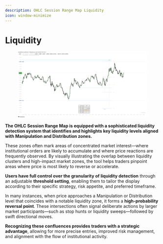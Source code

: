 ```yaml
---
description: OHLC Session Range Map Liquidity
icon: window-minimize
---
```


# Liquidity

<figure><img src="../../.gitbook/assets/docs-session-rangemap-003.png" alt=""><figcaption></figcaption></figure>

**The OHLC Session Range Map is equipped with a sophisticated liquidity detection system that identifies and highlights key liquidity levels aligned with Manipulation and Distribution zones.**

These zones often mark areas of concentrated market interest—where institutional orders are likely to accumulate and where price reactions are frequently observed. By visually illustrating the overlap between liquidity clusters and high-impact market zones, the tool helps traders pinpoint areas where price is most likely to reverse or accelerate.

**Users have full control over the granularity of liquidity detection** through an adjustable **threshold setting**, enabling them to tailor the display according to their specific strategy, risk appetite, and preferred timeframe.

In many instances, when price approaches a Manipulation or Distribution level that coincides with a notable liquidity zone, it forms a **high-probability reversal point**. These intersections often signal deliberate actions by larger market participants—such as stop hunts or liquidity sweeps—followed by swift directional moves.

**Recognizing these confluences provides traders with a strategic advantage**, allowing for more precise entries, improved risk management, and alignment with the flow of institutional activity.
